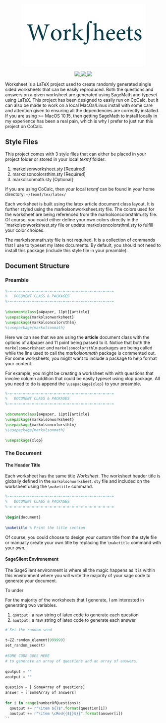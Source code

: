 <p align="center">
    <img src="GitHub-Worksheets.png" width="400" max-width="90%" alt="Publish" />
</p>

<p align="center">
    <a href = "https://www.sagemath.org">
        <img src="https://img.shields.io/badge/SageMath-9.1-blue.svg" />
    </a>
    <a href = "https://www.cocalc.com">
        <img src="https://img.shields.io/badge/CoCalc-orange.svg" />
    </a>
        <img src="https://img.shields.io/badge/LaTeX-orange.svg" />
</p>

Worksheet is a LaTeX project used to create randomly generated single sided worksheets that can be easily reproduced.  Both the questions and answers on a given worksheet are generated using SageMath and typeset using LaTeX.   This project has been designed to easily run on CoCalc, but it can also be made to work on a local MacOs/Linux install with some care and attention given to ensuring all the dependencies are correctly installed.  If you are using >= MacOS 10.15, then getting SageMath to install locally in my experience has been a real pain, which is why I prefer to just run this project on CoCalc.

## Style Files

This project comes with 3 style files that can either be placed in your project folder or stored in your local _texmf_ folder:

1. markolsonworksheet.sty [Required]
1. markolsoncolorsthlm.sty [Required]
1. markolsonmath.sty [Optional]

If you are using CoCalc, then your local _texmf_ can be found in your home directory:
`~/texmf/tex/latex/`

Each worksheet is built using the latex article document class layout. It is further styled using the markolsonworksheet.sty file. The colors used for the worksheet are being referenced from the markolsoncolorsthlm.sty file.  Of course, you could either define your own colors directly in the `markolsonworksheet.sty file or update markolsoncolorsthml.sty to fulfill your color choices.

The markolsonmath.sty file is not required.  It is a collection of commands that I use to typeset my latex documents. By default, you should not need to install this package (include this style file in your preamble).  

## Document Structure

### Preamble

``` tex
%-=-=-=-=-=-=-=-=-=-=-=-=-=-=-=-=-=-=-=-=-=-=-=-=
%	DOCUMENT CLASS & PACKAGES
%-=-=-=-=-=-=-=-=-=-=-=-=-=-=-=-=-=-=-=-=-=-=-=-=

\documentclass[a4paper, 11pt]{article}
\usepackage{markolsonworksheet}
\usepackage{markolsoncolorsthlm}
%\usepackage{markolsonmath}
```

Here we can see that we are using the **article** document class with the options of a4paper and 11 point being passed to it.  Notice that both the `markolsonworksheet` and `markolsoncolorsthlm` packages are being called while the line used to call the _markolsonmath_ package is commented out.  For some worksheets, you might want to include a package to help format your content.  

For example, you might be creating a worksheet with with questions that involve column addition that could be easily typeset using xlop package.  All you need to do is append the `\usepackage{xlop}` to your preamble.

``` tex
%-=-=-=-=-=-=-=-=-=-=-=-=-=-=-=-=-=-=-=-=-=-=-=-=
%	DOCUMENT CLASS & PACKAGES
%-=-=-=-=-=-=-=-=-=-=-=-=-=-=-=-=-=-=-=-=-=-=-=-=

\documentclass[a4paper, 11pt]{article}
\usepackage{markolsonworksheet}
\usepackage{markolsoncolorsthlm}
%\usepackage{markolsonmath}

\usepackage{xlop}
```

### The Document

#### The Header Title

Each worksheet has the same title _Worksheet_.  The worksheet header title is globally defined in the `markolsonworksheet.sty` file and included on the worksheet using the `\maketitle` command.  

``` tex
%-=-=-=-=-=-=-=-=-=-=-=-=-=-=-=-=-=-=-=-=-=-=-=-=
%	DOCUMENT CLASS & PACKAGES
%-=-=-=-=-=-=-=-=-=-=-=-=-=-=-=-=-=-=-=-=-=-=-=-=

\begin{document}

\maketitle % Print the title section
```
Of course, you could choose to design your custom title from the style file or manually create your own title by replacing the `\maketitle` command with your own.

#### SageSilent Environement

The SageSilent environment is where all the magic happens as it is within this environment where you will write the majority of your sage code to generate your document. 

To under

For the majority of the worksheets that I generate, I am interested in generating two variables.

1. `qoutput` : a raw string of latex code to generate each question
1. `aoutput` : a raw string of latex code to generate each answer 



```python
# Set the random seed

t=ZZ.random_element(999999)
set_random_seed(t)

#SOME CODE GOES HERE 
# to generate an array of questions and an array of answers.

qoutput = ""
aoutput = ""

question = [ SomeArray of questions]
answer = [ SomeArray of answers]

for i in range(numberOfQuestions):
  qoutput += r"\item ${}$".format(question[i])
  aoutput += r"\item \cRed{{${}$}}".format(answer[i])
``
